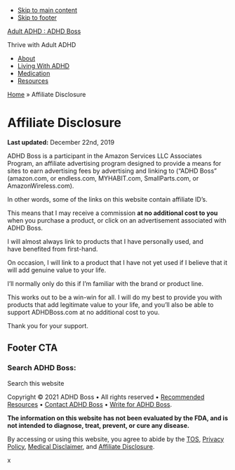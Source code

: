 * [Skip to main content](#genesis-content)
* [Skip to footer](#footer-cta)

[Adult ADHD : ADHD Boss](https://adhdboss.com/)

Thrive with Adult ADHD

* [About](https://adhdboss.com/about/)
* [Living With ADHD](https://adhdboss.com/category/living-with-adhd/)
* [Medication](https://adhdboss.com/category/medication/)
* [Resources](https://adhdboss.com/resources/)

[Home](https://adhdboss.com/) » Affiliate Disclosure

Affiliate Disclosure
====================

**Last updated:** December 22nd, 2019

ADHD Boss is a participant in the Amazon Services LLC Associates Program, an affiliate advertising program designed to provide a means for sites to earn advertising fees by advertising and linking to (“ADHD Boss” (amazon.com, or endless.com, MYHABIT.com, SmallParts.com, or AmazonWireless.com).

In other words, some of the links on this website contain affiliate ID’s.

This means that I may receive a commission **at no additional cost to you** when you purchase a product, or click on an advertisement associated with ADHD Boss.

I will almost always link to products that I have personally used, and have benefited from first-hand.

On occasion, I will link to a product that I have not yet used if I believe that it will add genuine value to your life.

I’ll normally only do this if I’m familiar with the brand or product line.

This works out to be a win-win for all. I will do my best to provide you with products that add legitimate value to your life, and you’ll also be able to support ADHDBoss.com at no additional cost to you.

Thank you for your support.

Footer CTA
----------

### Search ADHD Boss:

Search this website

  

Copyright © 2021 ADHD Boss • All rights reserved • [Recommended Resources](https://adhdboss.com/resources/) • [Contact ADHD Boss](https://adhdboss.com/contact/) • [Write for ADHD Boss](https://adhdboss.com/write-for-adhd-boss/).  
  
**The information on this website has not been evaluated by the FDA, and is not intended to diagnose, treat, prevent, or cure any disease.**  
  
By accessing or using this website, you agree to abide by the [TOS](https://adhdboss.com/tos/), [Privacy Policy](https://adhdboss.com/privacy-policy/), [Medical Disclaimer](https://adhdboss.com/medical-disclaimer/), and [Affiliate Disclosure](https://adhdboss.com/affiliate-disclosure/).  

x